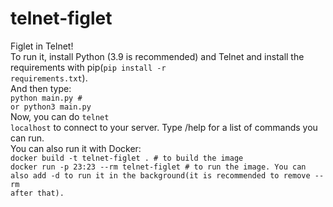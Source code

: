 # telnet-figlet
Figlet in Telnet!<br>
To run it, install Python (3.9 is recommended) and Telnet and install the requirements with pip(<code>pip install -r requirements.txt</code>).<br>
And then type:<br>
<code>python main.py # or python3 main.py</code>
<br>
Now, you can do <code>telnet localhost</code> to connect to your server. Type /help for a list of commands you can run.
<br>
You can also run it with Docker:<br>
<code>docker build -t telnet-figlet . # to build the image</code>
<br>
<code>docker run -p 23:23 --rm telnet-figlet # to run the image. You can also add -d to run it in the background(it is recommended to remove --rm after that).</code>
